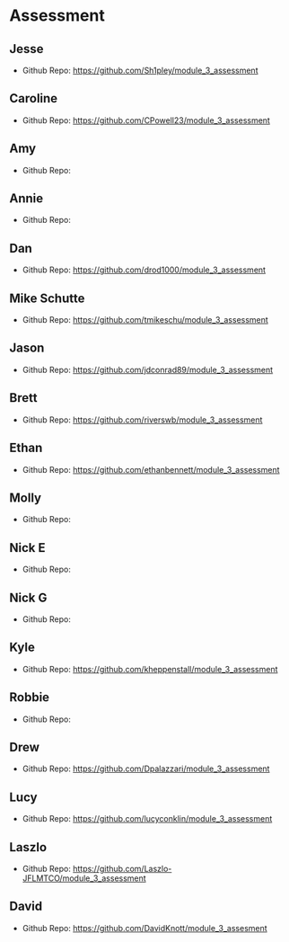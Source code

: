 # Assessment

## Jesse
  - Github Repo: https://github.com/Sh1pley/module_3_assessment
  
## Caroline
  - Github Repo: https://github.com/CPowell23/module_3_assessment
  
## Amy
  - Github Repo:
  
## Annie  
  - Github Repo:
  
## Dan  
  - Github Repo: https://github.com/drod1000/module_3_assessment

## Mike Schutte
  - Github Repo: https://github.com/tmikeschu/module_3_assessment

## Jason
  - Github Repo: https://github.com/jdconrad89/module_3_assessment

## Brett
  - Github Repo: https://github.com/riverswb/module_3_assessment

## Ethan
  - Github Repo: https://github.com/ethanbennett/module_3_assessment

## Molly
  - Github Repo:

## Nick E
  - Github Repo:

## Nick G
  - Github Repo:

## Kyle
  - Github Repo: https://github.com/kheppenstall/module_3_assessment

## Robbie
  - Github Repo:

## Drew
  - Github Repo: https://github.com/Dpalazzari/module_3_assessment

## Lucy
  - Github Repo: https://github.com/lucyconklin/module_3_assessment

## Laszlo
  - Github Repo: https://github.com/Laszlo-JFLMTCO/module_3_assessment

## David
  - Github Repo: https://github.com/DavidKnott/module_3_assesment
